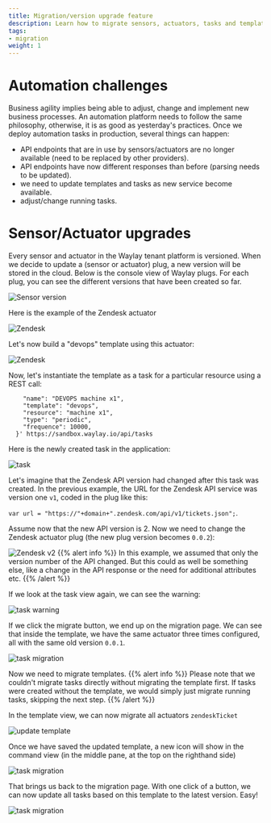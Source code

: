 ```yaml
---
title: Migration/version upgrade feature 
description: Learn how to migrate sensors, actuators, tasks and templates at runtime
tags:
- migration
weight: 1
---
```


# Automation challenges
Business agility implies being able to adjust, change and implement new business processes. An automation platform needs to follow the same philosophy, otherwise, it is as good as yesterday's practices. 
Once we deploy automation tasks in production, several things can happen:

* API endpoints that are in use by sensors/actuators are no longer available (need to be replaced by other providers).
* API endpoints have now different responses than before (parsing needs to be updated).
* we need to update templates and tasks as new service become available.
* adjust/change running tasks.


# Sensor/Actuator upgrades

Every sensor and actuator in the Waylay tenant platform is versioned. When we decide to update a (sensor or actuator) plug, a new version will be stored in the cloud. Below is the console view of Waylay plugs. For each plug, you can see the different versions that have been created so far.

![Sensor version](/features/migration/sensor_version.png)

Here is the example of the Zendesk actuator

![Zendesk](/features/migration/zendesk1.png)

Let's now build a "devops" template using this actuator:

![Zendesk](/features/migration/devops_template.png)

Now, let's instantiate the template as a task for a particular resource using a REST call:
```
    "name": "DEVOPS machine x1",
    "template": "devops",
    "resource": "machine x1",
    "type": "periodic",
    "frequence": 10000,
  }' https://sandbox.waylay.io/api/tasks
```

Here is the newly created task in the application:

![task](/features/migration/task.png)

Let's imagine that the Zendesk API version had changed after this task was created. In the previous example, the URL for the Zendesk API service was version one `v1`, coded in the plug like this: 

`var url = "https://"+domain+".zendesk.com/api/v1/tickets.json";`. 

Assume now that the new API version is 2. Now we need to change the Zendesk actuator plug (the new plug version becomes `0.0.2`):

![Zendesk v2](/features/migration/zendesk2.png)
{{% alert info %}}
In this example, we assumed that only the version number of the API changed. But this could as well be something else, like a change in the API response or the need for additional attributes etc.
{{% /alert %}}

If we look at the task view again, we can see the warning:

![task warning](/features/migration/task_warning1.png)

If we click the migrate button, we end up on the migration page. We can see that inside the template, we have the same actuator three times configured, all with the same old version `0.0.1`. 

![task migration](/features/migration/template_migration.png)

Now we need to migrate templates.
{{% alert info %}}
Please note that we couldn't migrate tasks directly without migrating the template first. If tasks were created without the template, we would simply just migrate running tasks, skipping the next step.
{{% /alert %}}

In the template view, we can now migrate all actuators `zendeskTicket`

![update template](/features/migration/upgrade_zendesk1.png)


Once we have saved the updated template, a new icon will show in the command view (in the middle pane, at the top on the righthand side)

![task migration](/features/migration/migrate_templates2.png)

That brings us back to the migration page. With one click of a button, we can now update all tasks based on this template to the latest version. Easy!

![task migration](/features/migration/migration_final.png)




